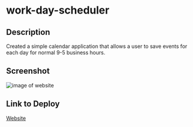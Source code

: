 # work-day-scheduler

## Description
Created a simple calendar application that allows a user to save events for each day for normal 9-5 business hours.

## Screenshot
![image of website](assets/images/website-demo.png)

## Link to Deploy
[Website](https://akaydia.github.io/work-day-scheduler/)
